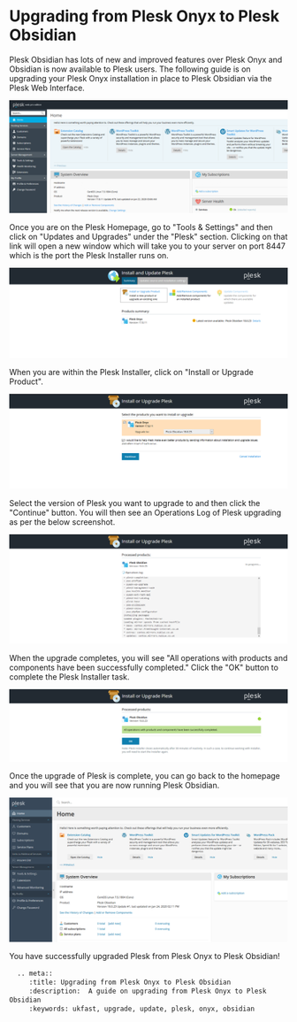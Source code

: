 # Upgrading from Plesk Onyx to Plesk Obsidian

Plesk Obsidian has lots of new and improved features over Plesk Onyx and Obsidian is now available to Plesk users.
The following guide is on upgrading your Plesk Onyx installation in place to Plesk Obsidian via the Plesk Web Interface.

![Plesk Homepage](files/plesk_homepage.PNG)

Once you are on the Plesk Homepage, go to "Tools & Settings" and then click on "Updates and Upgrades" under the "Plesk" section.
Clicking on that link will open a new window which will take you to your server on port 8447 which is the port the Plesk Installer runs on.

![Plesk Updates or Upgrades](files/plesk_updatesandupgrades.PNG)

When you are within the Plesk Installer, click on "Install or Upgrade Product".

![Plesk Install or Upgrade](files/plesk_installorupgrade.PNG)

Select the version of Plesk you want to upgrade to and then click the "Continue" button.
You will then see an Operations Log of Plesk upgrading as per the below screenshot.

![Plesk Upgrading](files/plesk_pleskupgrading.PNG)

When the upgrade completes, you will see "All operations with products and components have been successfully completed."
Click the "OK" button to complete the Plesk Installer task.

![Plesk Upgrade Complete](files/plesk_pleskupgradecomplete.PNG)

Once the upgrade of Plesk is complete, you can go back to the homepage and you will see that you are now running Plesk Obsidian.

![Plesk Obsidian Homepage](files/plesk_obsidianhomepage.PNG)

You have successfully upgraded Plesk from Plesk Onyx to Plesk Obsidian!

```eval_rst
  .. meta::
     :title: Upgrading from Plesk Onyx to Plesk Obsidian
     :description:  A guide on upgrading from Plesk Onyx to Plesk Obsidian
     :keywords: ukfast, upgrade, update, plesk, onyx, obsidian
